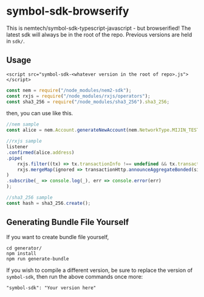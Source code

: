 # symbol-sdk-browserify
This is nemtech/symbol-sdk-typescript-javascript - but browserified!  The latest sdk will always be in the root of the repo. Previous versions are held in `sdk/`. 

## Usage

```
<script src="symbol-sdk-<whatever version in the root of repo>.js"></script>
```

```js
const nem = require("/node_modules/nem2-sdk");
const rxjs = require("/node_modules/rxjs/operators");
const sha3_256 = require("/node_modules/sha3_256").sha3_256;
```

then, you can use like this.

```js
//nem sample
const alice = nem.Account.generateNewAccount(nem.NetworkType.MIJIN_TEST);

//rxjs sample
listener
.confirmed(alice.address)
.pipe(
    rxjs.filter((tx) => tx.transactionInfo !== undefined && tx.transactionInfo.hash === lockSignedTx.hash),
    rxjs.mergeMap(ignored => transactionHttp.announceAggregateBonded(signedTx))
)
.subscribe(_ => console.log(_), err => console.error(err)
);

//sha3_256 sample
const hash = sha3_256.create();

```

## Generating Bundle File Yourself

If you want to create bundle file yourself,

```
cd generator/
npm install
npm run generate-bundle
```

If you wish to compile a different version, be sure to replace the version of `symbol-sdk`, then run the above commands once more: 

```
"symbol-sdk": "Your version here"
```
